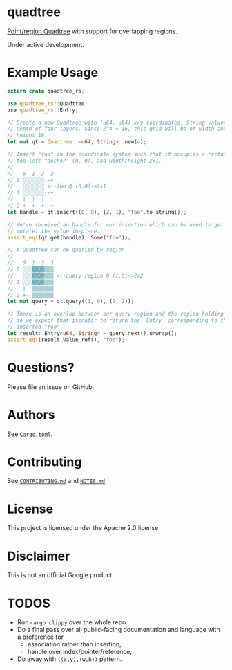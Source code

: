 # quadtree

[Point/region Quadtree](https://en.wikipedia.org/wiki/Quadtree) with support for 
overlapping regions.

Under active development.

# Example Usage

```rust
extern crate quadtree_rs;

use quadtree_rs::Quadtree;
use quadtree_rs::Entry;

// Create a new Quadtree with (u64, u64) x/y coordinates, String values, and a
// depth of four layers. Since 2^4 = 16, this grid will be of width and
// height 16.
let mut qt = Quadtree::<u64, String>::new(4);

// Insert "foo" in the coordinate system such that it occupies a rectangle with
// top-left "anchor" (0, 0), and width/height 2x1.
//
//   0  1  2  3
// 0 ░░░░░░░--+
//   ░░░░░░░ <--foo @ (0,0)->2x1
// 1 ░░░░░░░--+
//   |  |  |  |
// 2 +--+--+--+
let handle = qt.insert((0, 0), (2, 1), "foo".to_string());

// We've received an handle for our insertion which can be used to get (and 
// mutate) the value in-place.
assert_eq!(qt.get(handle), Some("foo"));

// A Quadtree can be queried by region. 
//
//   0  1  2  3
// 0 ░░░▓▓▓▓▒▒▒
//   ░░░▓▓▓▓▒▒▒ <--query region @ (1,0)->2x2
// 1 ░░░▓▓▓▓▒▒▒
//   |  ▒▒▒▒▒▒▒
// 2 +--▒▒▒▒▒▒▒
let mut query = qt.query((1, 0), (2, 2));

// There is an overlap between our query region and the region holding "foo",
// so we expect that iterator to return the `Entry` corresponding to the
// inserted "foo".
let result: Entry<u64, String> = query.next().unwrap();
assert_eq!(result.value_ref(), "foo");
```

# Questions?

Please file an issue on GitHub.

# Authors

See [`Cargo.toml`](Cargo.toml).

# Contributing

See [`CONTRIBUTING.md`](CONTRIBUTING.md) and [`NOTES.md`](NOTES.md)

# License

This project is licensed under the Apache 2.0 license.

# Disclaimer

This is not an official Google product. 

# TODOS
 - Run `cargo clippy` over the whole repo.
 - Do a final pass over all public-facing documentation and language with a
   preference for 
    - association rather than insertion,
    - handle over index/pointer/reference,
 - Do away with `((x,y),(w,h))` pattern.
